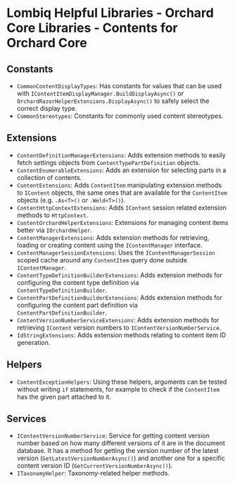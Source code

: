 # Lombiq Helpful Libraries - Orchard Core Libraries - Contents for Orchard Core

## Constants

- `CommonContentDisplayTypes`: Has constants for values that can be used with `IContentItemDisplayManager.BuildDisplayAsync()` or `OrchardRazorHelperExtensions.DisplayAsync()` to safely select the correct display type.
- `CommonStereotypes`: Constants for commonly used content stereotypes.

## Extensions

- `ContentDefinitionManagerExtensions`: Adds extension methods to easily fetch settings objects from `ContentTypePartDefinition` objects.
- `ContentEnumerableExtensions`: Adds an extension for selecting parts in a collection of contents.
- `ContentExtensions`: Adds `ContentItem` manipulating extension methods to `IContent` objects, the same ones that are available for the `ContentItem` objects (e.g. `.As<T>()` or `.Weld<T>()`).
- `ContentHttpContextExtensions`: Adds `IContent` session related extension methods to `HttpContext`.
- `ContentOrchardHelperExtensions`: Extensions for managing content items better via `IOrchardHelper`.
- `ContentManagerExtensions`: Adds extension methods for retrieving, loading or creating content using the `IContentManager` interface.
- `ContentManagerSessionExtensions`: Uses the `IContentManagerSession` scoped cache around any `ContentItem` query done outside `IContentManager`.
- `ContentTypeDefinitionBuilderExtensions`: Adds extension methods for configuring the content type definition via `ContentTypeDefinitionBuilder`.
- `ContentPartDefinitionBuilderExtensions`: Adds extension methods for configuring the content part definition via `ContentPartDefinitionBuilder`.
- `ContentVersionNumberServiceExtensions`: Adds extension methods for retrieving `IContent` version numbers to `IContentVersionNumberService`.
- `IdStringExtensions`: Adds extension methods relating to content item ID generation.

## Helpers

- `ContentExceptionHelpers`: Using these helpers, arguments can be tested without writing `if` statements, for example to check if the `ContentItem` has the given part attached to it.

## Services

- `IContentVersionNumberService`: Service for getting content version number based on how many different versions of it are in the document database. It has a method for getting the version number of the latest version (`GetLatestVersionNumberAsync()`) and another one for a specific content version ID (`GetCurrentVersionNumberAsync()`).
- `ITaxonomyHelper`: Taxonomy-related helper methods.
